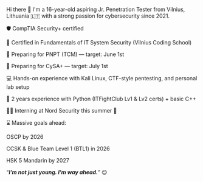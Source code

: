 Hi there 👋 I'm a 16-year-old aspiring Jr. Penetration Tester from Vilnius, Lithuania 🇱🇹 with a strong passion for cybersecurity since 2021.

🛡️ CompTIA Security+ certified

🧠 Certified in Fundamentals of IT System Security (Vilnius Coding School)

🎯 Preparing for PNPT (TCM) — target: June 1st

🎯 Preparing for CySA+ — target: July 1st

💻 Hands-on experience with Kali Linux, CTF-style pentesting, and personal lab setup

🐍 2 years experience with Python (ITFightClub Lv1 & Lv2 certs) + basic C++

👨‍💻 Interning at Nord Security this summer 👀

⌛ Massive goals ahead:

  OSCP by 2026

  CCSK & Blue Team Level 1 (BTL1) in 2026

  HSK 5 Mandarin by 2027


“***I’m not just young. I’m way ahead.***” 😉
